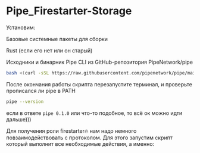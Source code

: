 # Pipe_Firestarter-Storage
Установим:

Базовые системные пакеты для сборки

Rust (если его нет или он старый)

Исходники и бинарник Pipe CLI из GitHub-репозитория PipeNetwork/pipe
```bash
bash <(curl -sSL https://raw.githubusercontent.com/pipenetwork/pipe/main/setup.sh)
```
После окончания работы скрипта перезапустите терминал, и проверьте прописался ли pipe в PATH
```bash
pipe --version
````
если в ответе ```pipe 0.1.0``` или что-то подобное, то всё ок можно идти дальше)))

Для получения роли firestarter🔥 нам надо немного повзаимодействовать с протоколом. Для этого запустим скрипт который выполнит все необходимые действия, а именно:

